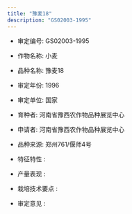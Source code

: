 ```yaml
---
title: "豫麦18"
description: "GS02003-1995"
---
```

* 审定编号:  GS02003-1995

*  作物名称:  小麦

*  品种名称:  豫麦18

*  审定年份:  1996

*  审定单位:  国家

* 育种者:  河南省豫西农作物品种展览中心

*  申请者:  河南省豫西农作物品种展览中心

*  品种来源:  郑州761/偃师4号

*  特征特性 : 

 
*  产量表现 : 


*  栽培技术要点 : 


*  审定意见 : 


